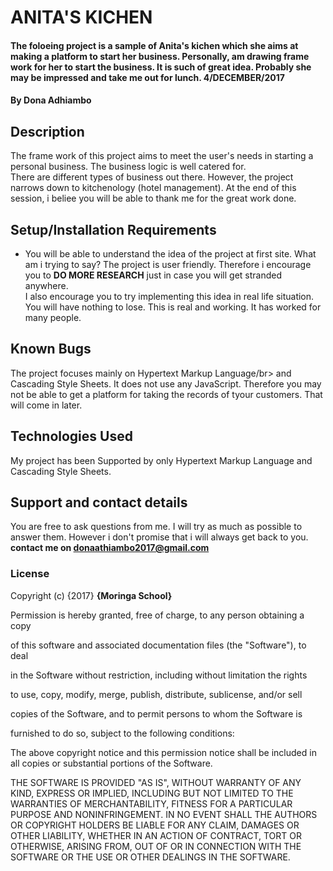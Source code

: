 # ANITA'S KICHEN
#### The foloeing project is a sample of Anita's kichen which she aims at making a platform to start her business. Personally, am drawing  frame work for her to start the business. It is such of great idea. Probably she may be impressed and take me out for lunch.                                                                4/DECEMBER/2017
#### By **Dona Adhiambo**
## <strong>Description</strong>
The frame work of this project aims to meet the user's needs in starting a personal business. The business logic is well catered for.</br>
There are different types of business out there. However, the project narrows down to kitchenology (hotel management). At the end of this session, i beliee you will be able to thank me for the great work done.</br>
## <strong>Setup/Installation Requirements</strong>
* You will be able to understand the idea of the project at first site. What am i trying to say? The project is user friendly. Therefore i encourage you to <strong>DO MORE RESEARCH</strong> just in case you will get stranded anywhere.</br>
I also encourage you to try implementing this idea in real life situation. You will have nothing to lose. This is real and working. It has worked for many people.</br>
## Known Bugs
The project focuses mainly on Hypertext Markup Language/br>
and Cascading Style Sheets. It does not use any JavaScript.
Therefore you may not be able to get a platform for taking the
records of tyour customers. That will come in later.
## Technologies Used
My project has been Supported by only Hypertext Markup Language and Cascading Style Sheets.
## Support and contact details
You are free to ask questions from me. I will try as much as possible to answer them.
However i don't promise that i will always get back to you.
<strong>contact me on donaathiambo2017@gmail.com</strong>
### License

Copyright (c) {2017} **{Moringa School}**
<P>Permission is hereby granted, free of charge, to any person obtaining a copy</p>
<P>of this software and associated documentation files (the "Software"), to deal<p>
<P>in the Software without restriction, including without limitation the rights</p>
<p>to use, copy, modify, merge, publish, distribute, sublicense, and/or sell</p>
<p>copies of the Software, and to permit persons to whom the Software is</P>
<P>furnished to do so, subject to the following conditions:</P>

The above copyright notice and this permission notice shall be included in all
copies or substantial portions of the Software.

THE SOFTWARE IS PROVIDED "AS IS", WITHOUT WARRANTY OF ANY KIND, EXPRESS OR
IMPLIED, INCLUDING BUT NOT LIMITED TO THE WARRANTIES OF MERCHANTABILITY,
FITNESS FOR A PARTICULAR PURPOSE AND NONINFRINGEMENT. IN NO EVENT SHALL THE
AUTHORS OR COPYRIGHT HOLDERS BE LIABLE FOR ANY CLAIM, DAMAGES OR OTHER
LIABILITY, WHETHER IN AN ACTION OF CONTRACT, TORT OR OTHERWISE, ARISING FROM,
OUT OF OR IN CONNECTION WITH THE SOFTWARE OR THE USE OR OTHER DEALINGS IN THE
SOFTWARE.

